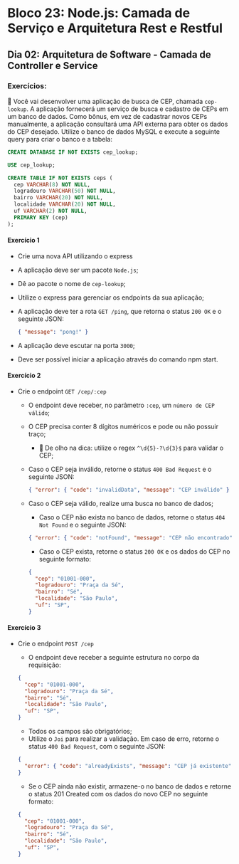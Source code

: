 # Bloco 23: Node.js: Camada de Serviço e Arquitetura Rest e Restful
## Dia 02: Arquitetura de Software - Camada de Controller e Service
### Exercícios:

🚀 Você vai desenvolver uma aplicação de busca de CEP, chamada `cep-lookup`. A aplicação fornecerá um serviço de busca e cadastro de CEPs em um banco de dados. Como bônus, em vez de cadastrar novos CEPs manualmente, a aplicação consultará uma API externa para obter os dados do CEP desejado.
Utilize o banco de dados MySQL e execute a seguinte query para criar o banco e a tabela:
  ~~~sql
  CREATE DATABASE IF NOT EXISTS cep_lookup;

  USE cep_lookup;

  CREATE TABLE IF NOT EXISTS ceps (
    cep VARCHAR(8) NOT NULL,
    logradouro VARCHAR(50) NOT NULL,
    bairro VARCHAR(20) NOT NULL,
    localidade VARCHAR(20) NOT NULL,
    uf VARCHAR(2) NOT NULL,
    PRIMARY KEY (cep)
  );
  ~~~

#### Exercício 1
* Crie uma nova API utilizando o express
*   A aplicação deve ser um pacote `Node.js`;
*   Dê ao pacote o nome de `cep-lookup`;
*   Utilize o express para gerenciar os endpoints da sua aplicação;
*   A aplicação deve ter a rota `GET /ping`, que retorna o status `200 OK` e o seguinte JSON:

    ~~~json
    { "message": "pong!" }
    ~~~

  * A aplicação deve escutar na porta `3000`;
  * Deve ser possível iniciar a aplicação através do comando npm start.

#### Exercício 2
* Crie o endpoint `GET /cep/:cep`
  * O endpoint deve receber, no parâmetro `:cep`, um `número de CEP válido`;
  * O CEP precisa conter 8 dígitos numéricos e pode ou não possuir traço;
    * 👀 De olho na dica: utilize o regex `^\d{5}-?\d{3}$` para validar o CEP;
  * Caso o CEP seja inválido, retorne o status `400 Bad Request` e o seguinte JSON:

    ~~~json
    { "error": { "code": "invalidData", "message": "CEP inválido" } }
    ~~~

  * Caso o CEP seja válido, realize uma busca no banco de dados;
    * Caso o CEP não exista no banco de dados, retorne o status `404 Not Found` e o seguinte JSON:

    ~~~json
    { "error": { "code": "notFound", "message": "CEP não encontrado" } }
    ~~~

    * Caso o CEP exista, retorne o status `200 OK` e os dados do CEP no seguinte formato:
    ~~~json
    {
      "cep": "01001-000",
      "logradouro": "Praça da Sé",
      "bairro": "Sé",
      "localidade": "São Paulo",
      "uf": "SP",
    }
    ~~~

#### Exercício 3
* Crie o endpoint `POST /cep`
  * O endpoint deve receber a seguinte estrutura no corpo da requisição:

  ~~~json
  {
    "cep": "01001-000",
    "logradouro": "Praça da Sé",
    "bairro": "Sé",
    "localidade": "São Paulo",
    "uf": "SP",
  }
  ~~~

  * Todos os campos são obrigatórios;
  * Utilize o `Joi` para realizar a validação. Em caso de erro, retorne o status `400 Bad Request`, com o seguinte JSON:

  ~~~json
  {
    "error": { "code": "alreadyExists", "message": "CEP já existente" }
  }
  ~~~

  * Se o CEP ainda não existir, armazene-o no banco de dados e retorne o status 201 Created com os dados do novo CEP no seguinte formato:
  ~~~json
  {
    "cep": "01001-000",
    "logradouro": "Praça da Sé",
    "bairro": "Sé",
    "localidade": "São Paulo",
    "uf": "SP",
  }
  ~~~
